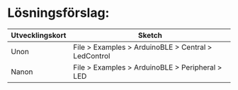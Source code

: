 # Lösningsförslag:

|Utvecklingskort|Sketch|
|-----|-|
|Unon |File &gt; Examples &gt; ArduinoBLE &gt; Central &gt; LedControl|
|Nanon|File &gt; Examples &gt; ArduinoBLE &gt; Peripheral &gt; LED|